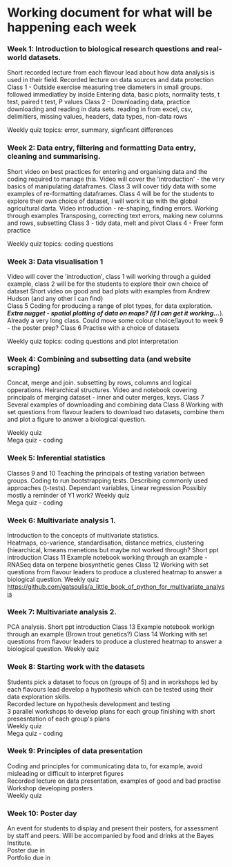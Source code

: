 # Working document for what will be happening each week  


### Week 1: Introduction to biological research questions and real-world datasets.  
Short recorded lecture from each flavour lead about how data analysis is used in their field.
Recorded lecture on data sources and data protection
Class 1 - Outside exercise measuring tree diameters in small groups.  followed immediatley by inside 
    Entering data, basic plots, normality tests, t test, paired t test, P values
Class 2 - Downloading data, practice downloading and reading in data sets.
    reading in from excel, csv, delimitiers, missing values, headers, data types, non-data rows

Weekly quiz  topics: error, summary, signficant differences 

### Week 2: Data entry, filtering and formatting Data entry, cleaning and summarising.  
Short video on best practices for entering and organising data and the coding required to manage this.
Video will cover the 'introduction' - the very basics of manipulating dataframes. Class 3 will cover tidy data with some examples of re-formatting dataframes. Class 4 will be for the students to explore their own choice of dataset, I will work it up with the global agricultural darta.
Video introduction - re-shaping, finding errors.  Working through examples
    Transposing, correcting text errors, making new columns and rows, subsetting
Class 3 - tidy data, melt and pivot
Class 4 - Freer form practice

Weekly quiz topics: coding questions

### Week 3: Data visualisation 1  
Video will cover the 'introduction', class 1 will working through a guided example, class 2 will be for the students to explore their own choice of dataset
Short video on good and bad plots with examples from Andrew Hudson (and any other I can find)  
Class 5 Coding for producing a range of plot types, for data exploration.  ***Extra nugget - spatial plotting of data on maps? (if I can get it working...***).  Already a very long class.  Could move some colour choice/layout to week 9 - the poster prep?
Class 6 Practise with a choice of datasets

Weekly quiz topics: coding questions and plot interpretation

### Week 4: Combining and subsetting data (and website scraping)
Concat, merge and join.  subsetting by rows, columns and logical opperations.  Heirarchical structures.
Video and notebook covering principals of merging dataset - inner and outer merges, keys.
Class 7 Several examples of downloading and combining data
Class 8 Working with set questions from flavour leaders to download two datasets, combine them and plot a figure to answer a biological question.

Weekly quiz  
Mega quiz - coding  

### Week 5: Inferential statistics   
Classes 9 and 10 Teaching the principals of testing variation between groups.  Coding to run bootstrapping tests. Describing commonly used approaches (t-tests).  Dependant variables, Linear regression
Possibly mostly a reminder of Y1 work?
Weekly quiz  
Mega quiz - coding  

### Week 6: Multivariate analysis 1.  
Introduction to the concepts of multivariate statistics.  
Heatmaps, co-varience, standardisation, distance metrics, clustering (hiearchical, kmeans menetions but maybe not worked through?
Short ppt introduction
Class 11 Example notebook working through an example - RNASeq data on terpene biosynthetic genes
Class 12 Working with set questions from flavour leaders to produce a clustered heatmap to answer a biological question.
Weekly quiz  
https://github.com/gatsoulis/a_little_book_of_python_for_multivariate_analysis

### Week 7: Multivariate analysis 2.  
PCA analysis.  Short ppt introduction
Class 13 Example notebook workign through an example (Brown trout genetics?)
Class 14 Working with set questions from flavour leaders to produce a clustered heatmap to answer a biological question.
Weekly quiz  

### Week 8: Starting work with the datasets  
Students pick a dataset to focus on (groups of 5) and in workshops led by each flavours lead develop a hypothesis which can be tested using their data exploration skills.  
Recorded lecture on hypothesis development and testing  
3 parallel workshops to develop plans for each group finishing with short presesntation  of each group's plans  
Weekly quiz  
Mega quiz - coding  

### Week 9: Principles of data presentation  
Coding and principles for communicating data to, for example, avoid misleading or difficult to interpret figures  
Recorded lecture on data presentation, examples of good and bad practise
Workshop developing posters  
Weekly quiz  

### Week 10: Poster day  
An event for students to display and present their posters, for assessment by staff and peers.  Will be accompanied by food and drinks at the Bayes Institute.  
Poster due in  
Portfolio due in  
